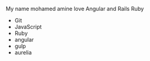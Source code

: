 My name mohamed amine 
love Angular and Rails
Ruby

* Git
* JavaScript
* Ruby
* angular
* gulp
* aurelia
